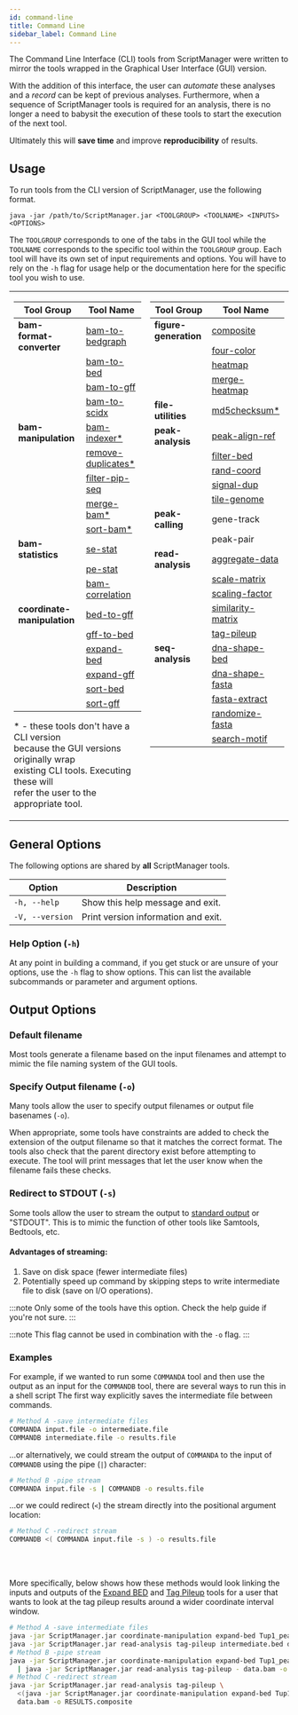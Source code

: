```yaml
---
id: command-line
title: Command Line
sidebar_label: Command Line
---
```


The Command Line Interface (CLI) tools from ScriptManager were written to mirror the tools wrapped in the Graphical User Interface (GUI) version.

With the addition of this interface, the user can *automate* these analyses and a *record* can be kept of previous analyses. Furthermore, when a sequence of ScriptManager tools is required for an analysis, there is no longer a need to babysit the execution of these tools to start the execution of the next tool.

Ultimately this will **save time** and improve **reproducibility** of results.

## Usage

To run tools from the CLI version of ScriptManager, use the following format.

`java -jar /path/to/ScriptManager.jar <TOOLGROUP> <TOOLNAME> <INPUTS> <OPTIONS>`

The `TOOLGROUP` corresponds to one of the tabs in the GUI tool while the `TOOLNAME` corresponds to the specific tool within the `TOOLGROUP` group. Each tool will have its own set of input requirements and options. You will have to rely on the `-h` flag for usage help or the documentation here for the specific tool you wish to use.

<table>
<tr valign="top"><td>

| Tool Group  | Tool Name |
| ------------- | ------------- |
| **bam-format-converter** | [bam-to-bedgraph](https://github.com/CEGRcode/scriptmanager/wiki/BAM-Format-Converter#bam-to-bedgraph) |
| | [bam-to-bed](https://github.com/CEGRcode/scriptmanager/wiki/BAM-Format-Converter#bam-to-bed) |
| | [bam-to-gff](https://github.com/CEGRcode/scriptmanager/wiki/BAM-Format-Converter#bam-to-gff) |
| | [bam-to-scidx](https://github.com/CEGRcode/scriptmanager/wiki/BAM-Format-Converter#bam-to-scidx) |
| **bam-manipulation** | [bam-indexer\*](https://github.com/CEGRcode/scriptmanager/wiki/BAM-Manipulation#bam-indexer) |
| | [remove-duplicates\*](https://github.com/CEGRcode/scriptmanager/wiki/BAM-Manipulation#remove-duplicates) |
| | [filter-pip-seq](https://github.com/CEGRcode/scriptmanager/wiki/BAM-Manipulation#filter-pip-seq) |
| | [merge-bam\*](https://github.com/CEGRcode/scriptmanager/wiki/BAM-Manipulation#merge-bam) |
| | [sort-bam\*](https://github.com/CEGRcode/scriptmanager/wiki/BAM-Manipulation#sort-bam) |
| **bam-statistics** | [se-stat](https://github.com/CEGRcode/scriptmanager/wiki/BAM-Statistics#se-stat) |
| | [pe-stat](https://github.com/CEGRcode/scriptmanager/wiki/BAM-Statistics#pe-stat) |
| | [bam-correlation](https://github.com/CEGRcode/scriptmanager/wiki/BAM-Statistics#bam-correlation) |
| **coordinate-manipulation** | [bed-to-gff](https://github.com/CEGRcode/scriptmanager/wiki/Coordinate-Manipulation#bed-to-gff) |
| | [gff-to-bed](https://github.com/CEGRcode/scriptmanager/wiki/Coordinate-Manipulation#gff-to-bed) |
| | [expand-bed](https://github.com/CEGRcode/scriptmanager/wiki/Coordinate-Manipulation#expand-bed) |
| | [expand-gff](https://github.com/CEGRcode/scriptmanager/wiki/Coordinate-Manipulation#expand-gff) |
| | [sort-bed](https://github.com/CEGRcode/scriptmanager/wiki/Coordinate-Manipulation#sort-bed) |
| | [sort-gff](https://github.com/CEGRcode/scriptmanager/wiki/Coordinate-Manipulation#sort-gff) |

\* - these tools don't have a CLI version\
because the GUI versions originally wrap\
existing CLI tools. Executing these will\
refer the user to the appropriate tool.

</td><td>

| Tool Group  | Tool Name |
| ------------- | ------------- |
| **figure-generation** | [composite](https://github.com/CEGRcode/scriptmanager/wiki/Figure-Generation#composite) |
| | [four-color](https://github.com/CEGRcode/scriptmanager/wiki/Figure-Generation#four-color) |
| | [heatmap](https://github.com/CEGRcode/scriptmanager/wiki/Figure-Generation#heatmap) |
| | [merge-heatmap](https://github.com/CEGRcode/scriptmanager/wiki/Figure-Generation#merge-heatmap) |
| **file-utilities** | [md5checksum\*](https://github.com/CEGRcode/scriptmanager/wiki/File-Utilities#md5checksum) |
| **peak-analysis** | [peak-align-ref](https://github.com/CEGRcode/scriptmanager/wiki/Peak-Analysis#peak-align-ref) |
| | [filter-bed](https://github.com/CEGRcode/scriptmanager/wiki/Peak-Analysis#filter-bed) |
| | [rand-coord](https://github.com/CEGRcode/scriptmanager/wiki/Peak-Analysis#rand-coord) |
| | [signal-dup](https://github.com/CEGRcode/scriptmanager/wiki/Peak-Analysis#signal-dup) |
| | [tile-genome](https://github.com/CEGRcode/scriptmanager/wiki/Peak-Analysis#tile-genome) |
| **peak-calling** | gene-track |
| | peak-pair |
| **read-analysis** | [aggregate-data](https://github.com/CEGRcode/scriptmanager/wiki/Read-Analysis#aggregate-data) |
| | [scale-matrix](https://github.com/CEGRcode/scriptmanager/wiki/Read-Analysis#scale-matrix) |
| | [scaling-factor](https://github.com/CEGRcode/scriptmanager/wiki/Read-Analysis#scaling-factor) |
| | [similarity-matrix](https://github.com/CEGRcode/scriptmanager/wiki/Read-Analysis#similarity-matrix-suspended) |
| | [tag-pileup](https://github.com/CEGRcode/scriptmanager/wiki/Read-Analysis#tag-pileup) |
| **seq-analysis** | [dna-shape-bed](https://github.com/CEGRcode/scriptmanager/wiki/Sequence-Analysis#dna-shape-bed) |
| | [dna-shape-fasta](https://github.com/CEGRcode/scriptmanager/wiki/Sequence-Analysis#dna-shape-fasta) |
| | [fasta-extract](https://github.com/CEGRcode/scriptmanager/wiki/Sequence-Analysis#fasta-extract) |
| | [randomize-fasta](https://github.com/CEGRcode/scriptmanager/wiki/Sequence-Analysis#randomize-fasta) |
| | [search-motif](https://github.com/CEGRcode/scriptmanager/wiki/Sequence-Analysis#search-motif) |

</td></tr>
</table>

## General Options

The following options are shared by **all** ScriptManager tools.

| Option | Description |
| ------ | ----------- |
| `-h, --help` | Show this help message and exit. |
| `-V, --version` | Print version information and exit. |

### Help Option (`-h`)

At any point in building a command, if you get stuck or are unsure of your options, use the `-h` flag to show options. This can list the available subcommands or parameter and argument options.


## Output Options

### Default filename
Most tools generate a filename based on the input filenames and attempt to mimic the file naming system of the GUI tools.

### Specify Output filename (`-o`)
Many tools allow the user to specify output filenames or output file basenames (`-o`).

When appropriate, some tools have constraints are added to check the extension of the output filename so that it matches the correct format. The tools also check that the parent directory exist before attempting to execute. The tool will print messages that let the user know when the filename fails these checks.

### Redirect to STDOUT (`-s`)
Some tools allow the user to stream the output to [standard output][stdout-help] or "STDOUT". This is to mimic the function of other tools like Samtools, Bedtools, etc.

#### Advantages of streaming:
1. Save on disk space (fewer intermediate files)
2. Potentially speed up command by skipping steps to write intermediate file to disk (save on I/O operations).

:::note
Only some of the tools have this option. Check the help guide if you're not sure.
:::

:::note
This flag cannot be used in combination with the `-o` flag.
:::

### Examples

For example, if we wanted to run some `COMMANDA` tool and then use the output as an input for the `COMMANDB` tool, there are several ways to run this in a shell script The first way explicitly saves the intermediate file between commands.

```bash
# Method A -save intermediate files
COMMANDA input.file -o intermediate.file
COMMANDB intermediate.file -o results.file
```

...or alternatively, we could stream the output of `COMMANDA` to the input of `COMMANDB` using the pipe (`|`) character:
```bash
# Method B -pipe stream
COMMANDA input.file -s | COMMANDB -o results.file
```

...or we could redirect (`<`) the stream directly into the positional argument location:
```bash
# Method C -redirect stream
COMMANDB <( COMMANDA input.file -s ) -o results.file
```

<br></br>

More specifically, below shows how these methods would look linking the inputs and outputs of the [Expand BED][expand-bed] and [Tag Pileup][tag-pileup] tools for a user that wants to look at the tag pileup results around a wider coordinate interval window.
```bash
# Method A -save intermediate files
java -jar ScriptManager.jar coordinate-manipulation expand-bed Tup1_peaks.bed -b 500 -o intermediate.bed
java -jar ScriptManager.jar read-analysis tag-pileup intermediate.bed data.bam -o RESULTS.composite
# Method B -pipe stream
java -jar ScriptManager.jar coordinate-manipulation expand-bed Tup1_peaks.bed -b 500 -s \
  | java -jar ScriptManager.jar read-analysis tag-pileup - data.bam -o RESULTS.composite
# Method C -redirect stream
java -jar ScriptManager.jar read-analysis tag-pileup \
  <(java -jar ScriptManager.jar coordinate-manipulation expand-bed Tup1_peaks.bed -b 500 -s) \
  data.bam -o RESULTS.composite
```


[stdout-help]:https://linuxhint.com/bash_stdin_stderr_stdout/
[expand-bed]:/docs/coordinate-manipulation/expand-bed
[tag-pileup]:/docs/read-analysis/tag-pileup
